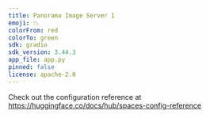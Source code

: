 ```yaml
---
title: Panorama Image Server 1
emoji: 📉
colorFrom: red
colorTo: green
sdk: gradio
sdk_version: 3.44.3
app_file: app.py
pinned: false
license: apache-2.0
---
```


Check out the configuration reference at https://huggingface.co/docs/hub/spaces-config-reference
